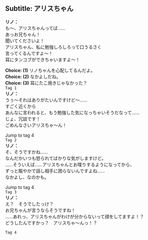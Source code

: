 # 

  
## Subtitle: アリスちゃん
  
**リノ：**  
も～、アリスちゃんってば……  
あっお兄ちゃん！  
聞いてくださいよ！  
アリスちゃん、私に勉強しろしろって口うるさく  
言ってくるんですよ～！  
耳にタンコブができちゃいますよ～！  
  
**Choice: (1)**  リノちゃんを心配してるんだよ。  
**Choice: (2)**  なかよしだね。  
**Choice: (3)**  耳にたこ焼きじゃなかった？  
`Tag 1`  
**リノ：**  
うぅ～それはありがたいんですけど～……  
すごく近くから  
あんなに言われると、もう勉強した気になっちゃいそうだなって……  
じょ、冗談です！  
ごめんなさいアリスちゃ～ん！  
  
Jump to tag 4  
`Tag 2`  
**リノ：**  
そ、そうですかね……  
なんだかいつも怒られてばかりな気がしますけど。  
……そういえば……アリスちゃんとお喋りするようになってから、  
ずっと賑やかで話し相手に困らないんですよね……  
なかよし、なのかも。  
  
Jump to tag 4  
`Tag 3`  
**リノ：**  
え？　そうでしたっけ？  
お兄ちゃんが言うならそうですね！  
……あれっ、アリスちゃんがわけが分からないって顔をしてますよ！？  
どうしたんですかっ？　アリスちゃ～んっ！？  
  
`Tag 4`  
